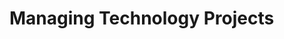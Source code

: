 # Managing Technology Projects

<!--
- Course Title
  <a href="#" target="_blank"> > See Credentials</a>
-->
